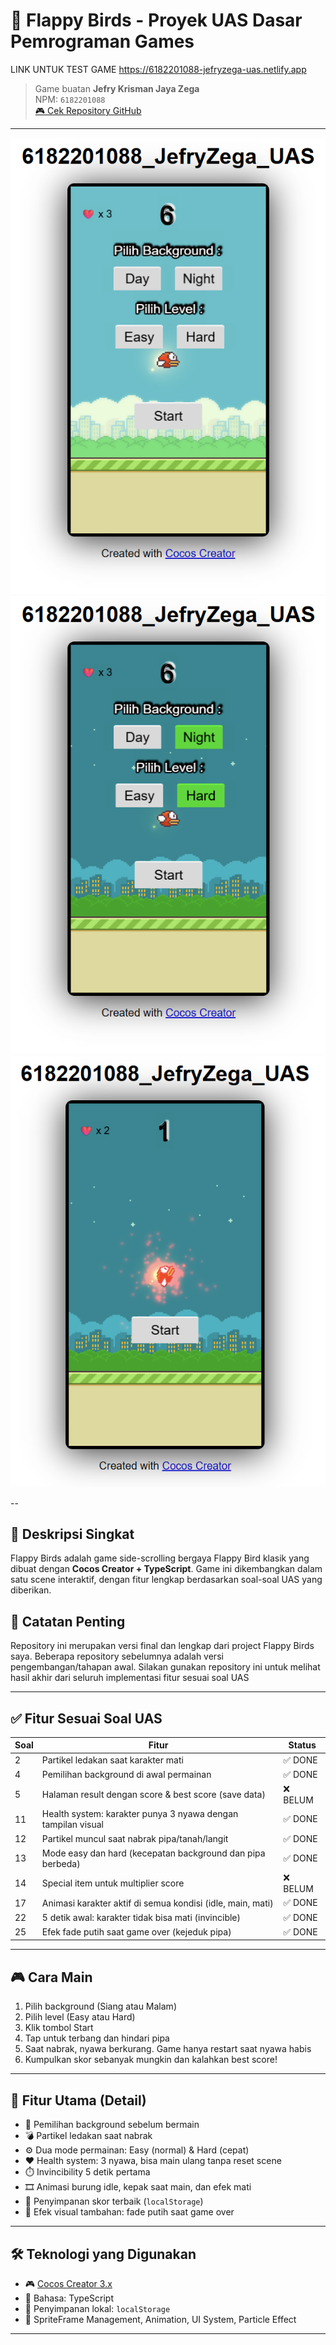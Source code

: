# 🐤 Flappy Birds - Proyek UAS Dasar Pemrograman Games

LINK UNTUK TEST GAME
https://6182201088-jefryzega-uas.netlify.app

> Game buatan **Jefry Krisman Jaya Zega**  
> NPM: `6182201088`  
> [🎮 Cek Repository GitHub](https://github.com/JefryZega/6182201088-JEFRYZEGA-UAS)

---

![Design preview for the Flappy Birds](./preview-1.png)
![Preview 2](./preview-2.png)
![Preview 3](./preview-3.png)

--

## 🎯 Deskripsi Singkat

Flappy Birds adalah game side-scrolling bergaya Flappy Bird klasik yang dibuat dengan **Cocos Creator + TypeScript**. Game ini dikembangkan dalam satu scene interaktif, dengan fitur lengkap berdasarkan soal-soal UAS yang diberikan.

## 📌 Catatan Penting
Repository ini merupakan versi final dan lengkap dari project Flappy Birds saya.
Beberapa repository sebelumnya adalah versi pengembangan/tahapan awal.
Silakan gunakan repository ini untuk melihat hasil akhir dari seluruh implementasi fitur sesuai soal UAS

---

## ✅ Fitur Sesuai Soal UAS

| Soal | Fitur                                                                 | Status |
|------|-----------------------------------------------------------------------|--------|
| 2    | Partikel ledakan saat karakter mati                                   | ✅ DONE |
| 4    | Pemilihan background di awal permainan                                | ✅ DONE |
| 5    | Halaman result dengan score & best score (save data)                  | ❌ BELUM |
| 11   | Health system: karakter punya 3 nyawa dengan tampilan visual          | ✅ DONE |
| 12   | Partikel muncul saat nabrak pipa/tanah/langit                         | ✅ DONE |
| 13   | Mode easy dan hard (kecepatan background dan pipa berbeda)            | ✅ DONE |
| 14   | Special item untuk multiplier score                                   | ❌ BELUM |
| 17   | Animasi karakter aktif di semua kondisi (idle, main, mati)            | ✅ DONE |
| 22   | 5 detik awal: karakter tidak bisa mati (invincible)                   | ✅ DONE |
| 25   | Efek fade putih saat game over (kejeduk pipa)                         | ✅ DONE |

---

## 🎮 Cara Main

1. Pilih background (Siang atau Malam)
2. Pilih level (Easy atau Hard)
3. Klik tombol Start
4. Tap untuk terbang dan hindari pipa
5. Saat nabrak, nyawa berkurang. Game hanya restart saat nyawa habis
6. Kumpulkan skor sebanyak mungkin dan kalahkan best score!

---

## 🧪 Fitur Utama (Detail)

- 🎨 Pemilihan background sebelum bermain
- 💣 Partikel ledakan saat nabrak
- ⚙️ Dua mode permainan: Easy (normal) & Hard (cepat)
- ❤️ Health system: 3 nyawa, bisa main ulang tanpa reset scene
- ⏱️ Invincibility 5 detik pertama
- 🎞️ Animasi burung idle, kepak saat main, dan efek mati
- 🥇 Penyimpanan skor terbaik (`localStorage`)
- 🌈 Efek visual tambahan: fade putih saat game over

---

## 🛠️ Teknologi yang Digunakan

- 🎮 [Cocos Creator 3.x](https://www.cocos.com/en/creator)
- 🧠 Bahasa: TypeScript
- 💾 Penyimpanan lokal: `localStorage`
- 🎨 SpriteFrame Management, Animation, UI System, Particle Effect

---
